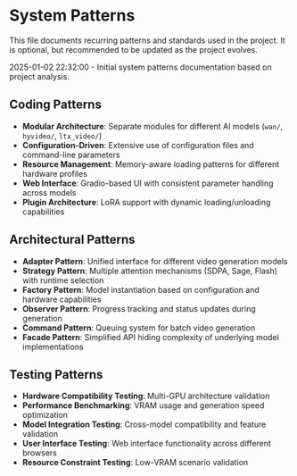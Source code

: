# System Patterns

This file documents recurring patterns and standards used in the project.
It is optional, but recommended to be updated as the project evolves.

2025-01-02 22:32:00 - Initial system patterns documentation based on project analysis.

## Coding Patterns

- **Modular Architecture**: Separate modules for different AI models (`wan/`, `hyvideo/`, `ltx_video/`)
- **Configuration-Driven**: Extensive use of configuration files and command-line parameters
- **Resource Management**: Memory-aware loading patterns for different hardware profiles
- **Web Interface**: Gradio-based UI with consistent parameter handling across models
- **Plugin Architecture**: LoRA support with dynamic loading/unloading capabilities

## Architectural Patterns

- **Adapter Pattern**: Unified interface for different video generation models
- **Strategy Pattern**: Multiple attention mechanisms (SDPA, Sage, Flash) with runtime selection
- **Factory Pattern**: Model instantiation based on configuration and hardware capabilities
- **Observer Pattern**: Progress tracking and status updates during generation
- **Command Pattern**: Queuing system for batch video generation
- **Facade Pattern**: Simplified API hiding complexity of underlying model implementations

## Testing Patterns

- **Hardware Compatibility Testing**: Multi-GPU architecture validation
- **Performance Benchmarking**: VRAM usage and generation speed optimization
- **Model Integration Testing**: Cross-model compatibility and feature validation
- **User Interface Testing**: Web interface functionality across different browsers
- **Resource Constraint Testing**: Low-VRAM scenario validation